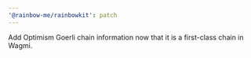 ```yaml
---
'@rainbow-me/rainbowkit': patch
---
```


Add Optimism Goerli chain information now that it is a first-class chain in Wagmi.
